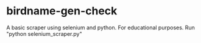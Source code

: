 # birdname-gen-check
A basic scraper using selenium and python. For educational purposes.
Run "python selenium_scraper.py"
